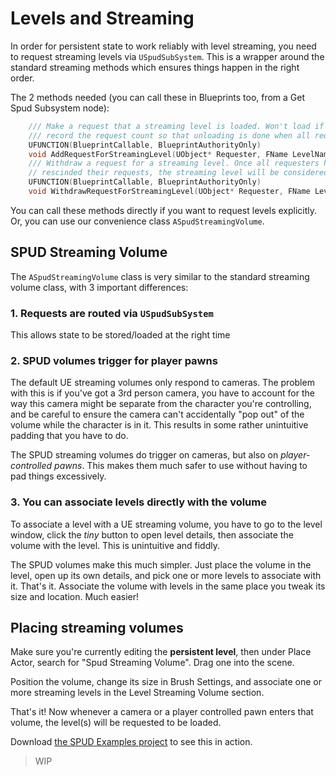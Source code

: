 # Levels and Streaming

In order for persistent state to work reliably with level streaming, you need to
request streaming levels via `USpudSubSystem`. This is a wrapper around the
standard streaming methods which ensures things happen in the right order.

The 2 methods needed (you can call these in Blueprints too, from a Get Spud Subsystem node): 

```c++
	/// Make a request that a streaming level is loaded. Won't load if already loaded, but will
	/// record the request count so that unloading is done when all requests are withdrawn.
	UFUNCTION(BlueprintCallable, BlueprintAuthorityOnly)
	void AddRequestForStreamingLevel(UObject* Requester, FName LevelName, bool BlockingLoad);
	/// Withdraw a request for a streaming level. Once all requesters have 
    // rescinded their requests, the streaming level will be considered ready to be unloaded.
	UFUNCTION(BlueprintCallable, BlueprintAuthorityOnly)
	void WithdrawRequestForStreamingLevel(UObject* Requester, FName LevelName);
```

You can call these methods directly if you want to request levels explicitly.
Or, you can use our convenience class `ASpudStreamingVolume`.

## SPUD Streaming Volume

The `ASpudStreamingVolume` class is very similar to the standard streaming volume
class, with 3 important differences:

### 1. Requests are routed via `USpudSubSystem`

This allows state to be stored/loaded at the right time

### 2. SPUD volumes trigger for player pawns

The default UE streaming volumes only respond to cameras. The problem with this
is if you've got a 3rd person camera, you have to account for the way this camera
might be separate from the character you're controlling, and be careful to ensure
the camera can't accidentally "pop out" of the volume while the character is in it.
This results in some rather unintuitive padding that you have to do.

The SPUD streaming volumes do trigger on cameras, but also on *player-controlled pawns*.
This makes them much safer to use without having to pad things excessively.

### 3. You can associate levels directly with the volume

To associate a level with a UE streaming volume, you have to go to the level
window, click the *tiny* button to open level details, then associate the volume
with the level. This is unintuitive and fiddly.

The SPUD volumes make this much simpler. Just place the volume in the level, open
up its own details, and pick one or more levels to associate with it. That's it.
Associate the volume with levels in the same place you tweak its size and location.
Much easier!

## Placing streaming volumes

Make sure you're currently editing the **persistent level**, then under Place Actor,
search for "Spud Streaming Volume". Drag one into the scene.

Position the volume, change its size in Brush Settings, and associate one or
more streaming levels in the Level Streaming Volume section.

That's it! Now whenever a camera or a player controlled pawn enters that volume,
the level(s) will be requested to be loaded.

Download [the SPUD Examples project](https://github.com/sinbad/SPUDExamples) to see this in action.

> WIP